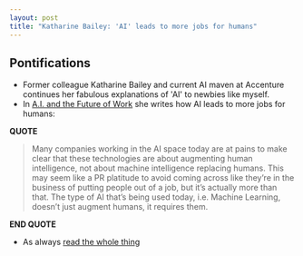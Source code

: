 ```yaml
---
layout: post
title: "Katharine Bailey: 'AI' leads to more jobs for humans"
---
```


## Pontifications
* Former colleague Katharine Bailey and current AI maven at Accenture continues her fabulous explanations of 'AI' to newbies like myself.
* In [A.I. and the Future of Work](https://medium.com/@katherinebailey/a-i-and-the-future-of-work-e18653d1636d?fbclid=IwAR0ADV0MMw8FS6G9EwtTGL9jRnVPPTaZ4NHBIBdiWRmHYPdXAtb99AEwXC8) she writes how AI leads to more jobs for humans:

**QUOTE**

<blockquote>

Many companies working in the AI space today are at pains to make clear that these technologies are about augmenting human intelligence, not about machine intelligence replacing humans. This may seem like a PR platitude to avoid coming across like they’re in the business of putting people out of a job, but it’s actually more than that. The type of AI that’s being used today, i.e. Machine Learning, doesn’t just augment humans, it requires them.

</blockquote>

**END QUOTE**

* As always [read the whole thing](https://medium.com/@katherinebailey/a-i-and-the-future-of-work-e18653d1636d?fbclid=IwAR0ADV0MMw8FS6G9EwtTGL9jRnVPPTaZ4NHBIBdiWRmHYPdXAtb99AEwXC8)
